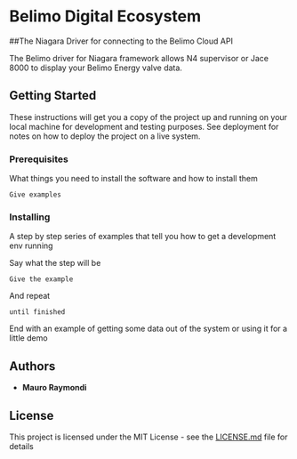 # Belimo Digital Ecosystem

##The Niagara Driver for connecting to the Belimo Cloud API

The Belimo driver for Niagara framework allows N4 supervisor or Jace 8000 to display your Belimo Energy valve data.

## Getting Started

These instructions will get you a copy of the project up and running on your local machine for development and testing purposes. See deployment for notes on how to deploy the project on a live system.

### Prerequisites

What things you need to install the software and how to install them

```
Give examples
```

### Installing

A step by step series of examples that tell you how to get a development env running

Say what the step will be

```
Give the example
```

And repeat

```
until finished
```

End with an example of getting some data out of the system or using it for a little demo


## Authors

* **Mauro Raymondi**

## License

This project is licensed under the MIT License - see the [LICENSE.md](LICENSE.md) file for details


